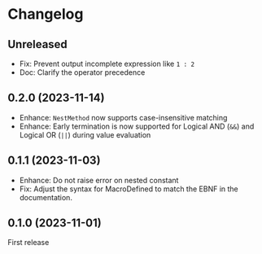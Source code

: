 # Changelog

## Unreleased

* Fix: Prevent output incomplete expression like `1 : 2`
* Doc: Clarify the operator precedence

## 0.2.0 (2023-11-14)

* Enhance: `NestMethod` now supports case-insensitive matching
* Enhance: Early termination is now supported for Logical AND (`&&`) and Logical OR (`||`) during value evaluation

## 0.1.1 (2023-11-03)

* Enhance: Do not raise error on nested constant
* Fix: Adjust the syntax for MacroDefined to match the EBNF in the documentation.

## 0.1.0 (2023-11-01)

First release

